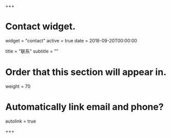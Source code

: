 +++
# Contact widget.
widget = "contact"
active = true
date = 2018-09-20T00:00:00

title = "联系"
subtitle = ""

# Order that this section will appear in.
weight = 70

# Automatically link email and phone?
autolink = true

+++

